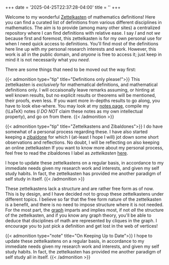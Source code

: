 +++
date = '2025-04-25T22:37:28-04:00'
title = ''
+++

Welcome to my wonderful [Zettelkasten](https://zettelkasten.de/introduction/#luhmanns-zettelkasten)
of mathematics definitions! Here you can find a curated list of
definitions from various different disciplines in
mathematics. The aim is to provide (among many other sites) a
centralized repository where I can find definitions with
relative ease. I say _I_ and not _we_ because first and foremost, this
zettelkasten is for my own personal use for when I need quick access
to definitions. You'll find most of the definitions
here line up with _my_ personal research interests and work. However,
this work is all in the public domain, and _anyone_ is free to access
it; just keep in mind it is not necessarily what you _need_.

There are some things that need to be moved out the way first:

{{< admonition type="tip" title="Definitions only please!">}}
This zettelkasten is _exclusively_ for mathematical definitions,
and mathematical definitions only. I will occaisonally leave remarks
assuming, or hinting at well known results, but no explicit results or
theorems will be mentioned, their proofs, even less. If you want more
in-depths results to go along, you have to look else-where. You may
look at my [notes page](https://azabelmena.xyz/notes/), compile
my \(\LaTeX\) notes (_I DO NOT_ claim these notes as my own
intellectual property), and go on from there.
{{< /admonition >}}

{{< admonition type="tip" title="Zettelkastens and Zibaldones">}}
I do have somewhat of a personal process regarding these. I have also
started keeping a [zibaldone](https://www.ivanseymus.com/on-keeping-a-zibaldone-commonplace-book/)
for which I (at-least I hope I will) jot down some short observations and
reflections. No doubt, I will be reflecting on also keeping an
online zettelkasten  If you want to know more about my personal
process, feel free to read the zibaldones I label as _zettelkasten_
[here](https://zibaldone.azabelmena.xyz).

I hope to update these zettelkastens on a regular basis, in accordance
to my immediate needs given my research work and interests, and given
my self study habits. In fact, the zettelkasten has provided me
another paradigm of self study in itself.
{{< /admonition >}}

These zettelkastens lack a structure and are rather free form as of
now. This is by design, and I have decided not to group these
zettelkastens under different topics. I believe
so far that the free form nature of the zettelkasten is a benefit,
and there is no need to impose structure where it is not needed.
For the most part, the [graph](https://zettelkasten.azabelmena.xyz/graph)
imparts and implies most, if not _all_ the structure of the
zettelkasten, and if you know any graph theory, you'll be able to
deduce that disciplines of math are represented by cliques in the
graph.  I encourage you to just pick a definition and get lost
in the web of vertices!

{{< admonition type="note" title="On Keeping Up to Date">}}
I hope to update these zettelkastens on a regular basis, in accordance
to my immediate needs given my research work and interests, and given
my self study habits. In fact, the zettelkasten has provided me
another paradigm of self study all in itself.
{{< /admonition >}}


